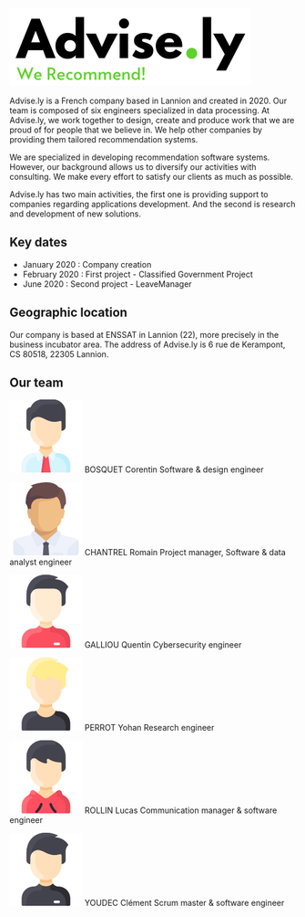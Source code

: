 ![Advise.ly](assets/images/advise.ly.png)

Advise.ly is a French company based in Lannion and created in 2020. Our team is composed of six engineers specialized in data processing. At Advise.ly, we work together to design, create and produce work that we are proud of for people that we believe in. We help other companies by providing them tailored recommendation systems.

We are specialized in developing recommendation software systems. However, our background allows us to diversify our activities with consulting. We make every effort to satisfy our clients as much as possible.

Advise.ly has two main activities, the first one is providing support to  companies regarding applications development. And the second is research and development of new solutions.


## Key dates

* January 2020 : Company creation
* February 2020 : First project -  Classified Government Project
* June 2020 : Second project - LeaveManager


## Geographic location

Our company is based at ENSSAT in Lannion (22), more precisely in the business incubator area. The address of Advise.ly is 6 rue de Kerampont, CS 80518, 22305 Lannion.


## Our team

![Corentin](assets/images/corentin.png)
BOSQUET Corentin
    Software & design engineer

![Romain](assets/images/romain.png)
CHANTREL Romain
    Project manager, Software & data analyst engineer

![Quentin](assets/images/quentin.png)
GALLIOU Quentin
    Cybersecurity engineer

![Yohan](assets/images/yohan.png)
PERROT Yohan
    Research engineer

![Lucas](assets/images/lucas.png)
ROLLIN Lucas
    Communication manager & software engineer

![Clément](assets/images/clement.png)
YOUDEC Clément
    Scrum master & software engineer
